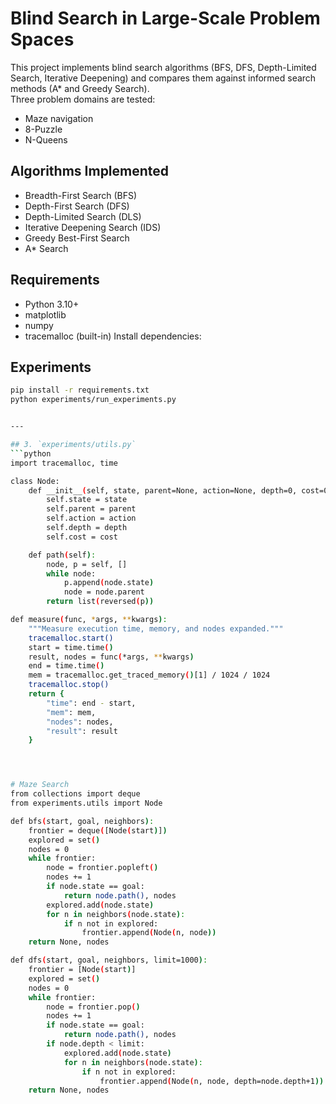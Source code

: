 # Blind Search in Large-Scale Problem Spaces

This project implements blind search algorithms (BFS, DFS, Depth-Limited Search, Iterative Deepening)
and compares them against informed search methods (A* and Greedy Search).  
Three problem domains are tested:
- Maze navigation
- 8-Puzzle
- N-Queens

## Algorithms Implemented
- Breadth-First Search (BFS)
- Depth-First Search (DFS)
- Depth-Limited Search (DLS)
- Iterative Deepening Search (IDS)
- Greedy Best-First Search
- A* Search

## Requirements
- Python 3.10+
- matplotlib
- numpy
- tracemalloc (built-in)
 Install dependencies:

## **Experiments**
```bash
pip install -r requirements.txt
python experiments/run_experiments.py


---

## 3. `experiments/utils.py`
```python
import tracemalloc, time

class Node:
    def __init__(self, state, parent=None, action=None, depth=0, cost=0):
        self.state = state
        self.parent = parent
        self.action = action
        self.depth = depth
        self.cost = cost

    def path(self):
        node, p = self, []
        while node:
            p.append(node.state)
            node = node.parent
        return list(reversed(p))

def measure(func, *args, **kwargs):
    """Measure execution time, memory, and nodes expanded."""
    tracemalloc.start()
    start = time.time()
    result, nodes = func(*args, **kwargs)
    end = time.time()
    mem = tracemalloc.get_traced_memory()[1] / 1024 / 1024
    tracemalloc.stop()
    return {
        "time": end - start,
        "mem": mem,
        "nodes": nodes,
        "result": result
    }




# Maze Search
from collections import deque
from experiments.utils import Node

def bfs(start, goal, neighbors):
    frontier = deque([Node(start)])
    explored = set()
    nodes = 0
    while frontier:
        node = frontier.popleft()
        nodes += 1
        if node.state == goal:
            return node.path(), nodes
        explored.add(node.state)
        for n in neighbors(node.state):
            if n not in explored:
                frontier.append(Node(n, node))
    return None, nodes

def dfs(start, goal, neighbors, limit=1000):
    frontier = [Node(start)]
    explored = set()
    nodes = 0
    while frontier:
        node = frontier.pop()
        nodes += 1
        if node.state == goal:
            return node.path(), nodes
        if node.depth < limit:
            explored.add(node.state)
            for n in neighbors(node.state):
                if n not in explored:
                    frontier.append(Node(n, node, depth=node.depth+1))
    return None, nodes
```
##

